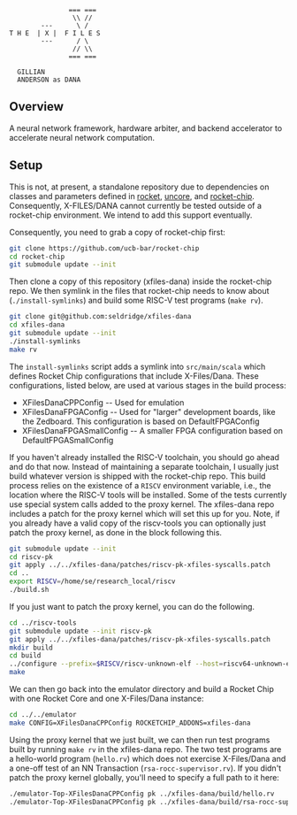 ```
               === ===
                \\ //
        ---      \ /
T H E  | X |  F I L E S
        ---      / \
                // \\
               === ===

  GILLIAN
  ANDERSON as DANA
```

## Overview

A neural network framework, hardware arbiter, and backend accelerator to accelerate neural network computation.

## Setup

This is not, at present, a standalone repository due to dependencies on classes and parameters defined in [rocket](https://www.github.com/ucb-bar/rocket), [uncore](https://www.github.com/ucb-bar/uncore), and [rocket-chip](https://www.github.com/ucb-bar/rocket-chip). Consequently, X-FILES/DANA cannot currently be tested outside of a rocket-chip environment. We intend to add this support eventually.

Consequently, you need to grab a copy of rocket-chip first:
```bash
git clone https://github.com/ucb-bar/rocket-chip
cd rocket-chip
git submodule update --init
```

Then clone a copy of this repository (xfiles-dana) inside the rocket-chip repo. We then symlink in the files that rocket-chip needs to know about (`./install-symlinks`) and build some RISC-V test programs (`make rv`).
```bash
git clone git@github.com:seldridge/xfiles-dana
cd xfiles-dana
git submodule update --init
./install-symlinks
make rv
```
The `install-symlinks` script adds a symlink into `src/main/scala` which defines Rocket Chip configurations that include X-Files/Dana. These configurations, listed below, are used at various stages in the build process:
* XFilesDanaCPPConfig -- Used for emulation
* XFilesDanaFPGAConfig -- Used for "larger" development boards, like the Zedboard. This configuration is based on DefaultFPGAConfig
* XFilesDanaFPGASmallConfig -- A smaller FPGA configuration based on DefaultFPGASmallConfig

If you haven't already installed the RISC-V toolchain, you should go ahead and do that now. Instead of maintaining a separate toolchain, I usually just build whatever version is shipped with the rocket-chip repo. This build process relies on the existence of a `RISCV` environment variable, i.e., the location where the RISC-V tools will be installed. Some of the tests currently use special system calls added to the proxy kernel. The xfiles-dana repo includes a patch for the proxy kernel which will set this up for you. Note, if you already have a valid copy of the riscv-tools you can optionally just patch the proxy kernel, as done in the block following this.
```bash
git submodule update --init
cd riscv-pk
git apply ../../xfiles-dana/patches/riscv-pk-xfiles-syscalls.patch
cd ..
export RISCV=/home/se/research_local/riscv
./build.sh
```

If you just want to patch the proxy kernel, you can do the following.
```bash
cd ../riscv-tools
git submodule update --init riscv-pk
git apply ../../xfiles-dana/patches/riscv-pk-xfiles-syscalls.patch
mkdir build
cd build
../configure --prefix=$RISCV/riscv-unknown-elf --host=riscv64-unknown-elf
make
```

We can then go back into the emulator directory and build a Rocket Chip with one Rocket Core and one X-Files/Dana instance:
```bash
cd ../../emulator
make CONFIG=XFilesDanaCPPConfig ROCKETCHIP_ADDONS=xfiles-dana
```

Using the proxy kernel that we just built, we can then run test programs built by running `make rv` in the xfiles-dana repo. The two test programs are a hello-world program (`hello.rv`) which does not exercise X-Files/Dana and a one-off test of an NN Transaction (`rsa-rocc-supervisor.rv`). If you didn't patch the proxy kernel globally, you'll need to specify a full path to it here:
```bash
./emulator-Top-XFilesDanaCPPConfig pk ../xfiles-dana/build/hello.rv
./emulator-Top-XFilesDanaCPPConfig pk ../xfiles-dana/build/rsa-rocc-supervisor.rv
```
